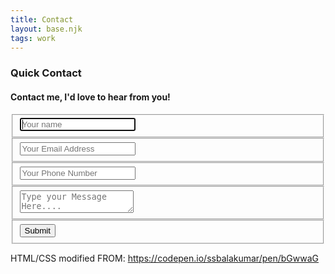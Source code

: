 ```yaml
---
title: Contact
layout: base.njk
tags: work
---
```

  <main>
    <div class="contact-container">  
      <form id="contact" action="" method="post">
        <h3>Quick Contact</h3>
        <h4>Contact me, I'd love to hear from you!</h4>
        <fieldset>
          <input placeholder="Your name" type="text" tabindex="1" required autofocus>
        </fieldset>
        <fieldset>
          <input placeholder="Your Email Address" type="email" tabindex="2" required>
        </fieldset>
        <fieldset>
          <input placeholder="Your Phone Number" type="tel" tabindex="3" required>
        </fieldset>
        <fieldset>
          <textarea placeholder="Type your Message Here...." tabindex="5" required></textarea>
        </fieldset>
        <fieldset>
          <button name="submit" type="submit" id="contact-submit" data-submit="...Sending">Submit</button>
        </fieldset>
      </form>
    </div>
    <p class="credits">HTML/CSS modified FROM: <a href="https://codepen.io/ssbalakumar/pen/bGwwaG">https://codepen.io/ssbalakumar/pen/bGwwaG</a></p>
  </main>